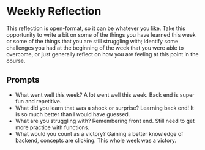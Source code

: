 # Weekly Reflection
This reflection is open-format, so it can be whatever you like. Take this opportunity to write a bit on some of the things you have learned this week or some of the things that you are still struggling with; identify some challenges you had at the beginning of the week that you were able to overcome, or just generally reflect on how you are feeling at this point in the course.

## Prompts
- What went well this week? A lot went well this week. Back end is super fun and repetitive. 
- What did you learn that was a shock or surprise? Learning back end! It is so much better than I would have guessed. 
- What are you struggling with? Remembering front end. Still need to get more practice with functions. 
- What would you count as a victory? Gaining a better knowledge of backend, concepts are clicking. This whole week was a victory. 
